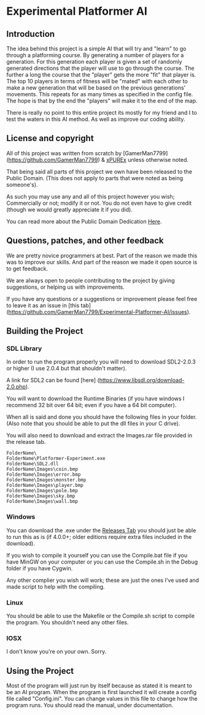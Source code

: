 # Experimental Platformer AI

## Introduction

The idea behind this project is a simple AI that will try and "learn" to go through a platforming course. By generating a number of players for a generation. 
For this generation each player is given a set of randomly generated directions that the player will use to go through the course. The further a long the course 
that the "player" gets the more "fit" that player is. The top 10 players in terms of fitness will be "mated" with each other to make a new generation that will be based 
on the previous generations' movements. This repeats for as many times as specified in the config file. The hope is that by the end the "players" will make it to the end of the map.

There is really no point to this entire project its mostly for my friend and I to test the waters in this AI method. As well as improve our coding ability. 


## License and copyright

All of this project was written from scratch by [GamerMan7799] (https://github.com/GamerMan7799) & [xPUREx](https://github.com/xPUREx) unless otherwise noted.

That being said all parts of this project we own have been released to the Public Domain. (This does not apply to parts that were noted as being someone's). 

As such you may use any and all of this project however you wish; Commercially or not; modify it or not. You do not even have to give credit (though we would greatly appreciate it if you did).

You can read more about the Public Domain Dedication [Here](http://unlicense.org/).

## Questions, patches, and other feedback

We are pretty novice programmers at best. Part of the reason we made this was to improve our skills. And part of the reason we made it open source is to get feedback.

We are always open to people contributing to the project by giving suggestions, or helping us with improvements. 

If you have any questions or a suggestions or improvement please feel free to leave it as an issue in [this tab] (https://github.com/GamerMan7799/Experimental-Platformer-AI/issues).

## Building the Project

### SDL Library

In order to run the program properly you will need to download SDL2-2.0.3 or higher (I use 2.0.4 but that shouldn't matter).

A link for SDL2 can be found [here] (https://www.libsdl.org/download-2.0.php).

You will want to download the Runtime Binaries (if you have windows I recommend 32 bit over 64 bit; even if you have a 64 bit computer).

When all is said and done you should have the following files in your folder. (Also note that you should be able to put the dll files in your C drive).

You will also need to download and extract the Images.rar file provided in the release tab.

```
FolderName\
FolderName\Platformer-Experiment.exe
FolderName\SDL2.dll
FolderName\Images\coin.bmp
FolderName\Images\error.bmp
FolderName\Images\monster.bmp
FolderName\Images\player.bmp
FolderName\Images\pole.bmp
FolderName\Images\sky.bmp
FolderName\Images\wall.bmp
```

### Windows

You can download the .exe under the [Releases Tab](https://github.com/GamerMan7799/Experimental-Platformer-AI/releases) you should just be able to run this as is (if 4.0.0+; older editions require extra files included in the download).

If you wish to compile it yourself you can use the Compile.bat file if you have MinGW on your computer or you can use the Compile.sh in the Debug folder if you have Cygwin.

Any other complier you wish will work; these are just the ones I've used and made script to help with the compiling.
	
### Linux

You should be able to use the Makefile or the Compile.sh script to compile the program. You shouldn't need any other files.

### IOSX

I don't know you're on your own. Sorry.

## Using the Project

Most of the program will just run by itself because as stated it is meant to be an AI program. When the program is first launched it will create a config file called "Config.ini".
You can change values in this file to change how the program runs. You should read the manual, under documentation.


